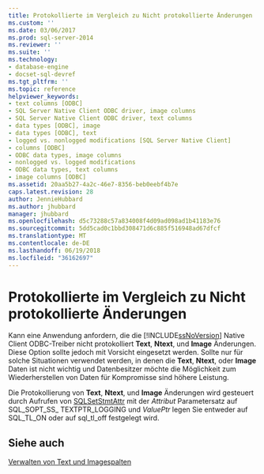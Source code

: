 ```yaml
---
title: Protokollierte im Vergleich zu Nicht protokollierte Änderungen | Microsoft Docs
ms.custom: ''
ms.date: 03/06/2017
ms.prod: sql-server-2014
ms.reviewer: ''
ms.suite: ''
ms.technology:
- database-engine
- docset-sql-devref
ms.tgt_pltfrm: ''
ms.topic: reference
helpviewer_keywords:
- text columns [ODBC]
- SQL Server Native Client ODBC driver, image columns
- SQL Server Native Client ODBC driver, text columns
- data types [ODBC], image
- data types [ODBC], text
- logged vs. nonlogged modifications [SQL Server Native Client]
- columns [ODBC]
- ODBC data types, image columns
- nonlogged vs. logged modifications
- ODBC data types, text columns
- image columns [ODBC]
ms.assetid: 20aa5b27-4a2c-46e7-8356-beb0eebf4b7e
caps.latest.revision: 28
author: JennieHubbard
ms.author: jhubbard
manager: jhubbard
ms.openlocfilehash: d5c73288c57a834008f4d09ad098ad1b41183e76
ms.sourcegitcommit: 5dd5cad0c1bbd308471d6c885f516948ad67dfcf
ms.translationtype: MT
ms.contentlocale: de-DE
ms.lasthandoff: 06/19/2018
ms.locfileid: "36162697"
---
```

# <a name="logged-vs-unlogged-modifications"></a>Protokollierte im Vergleich zu Nicht protokollierte Änderungen
  Kann eine Anwendung anfordern, die die [!INCLUDE[ssNoVersion](../../includes/ssnoversion-md.md)] Native Client ODBC-Treiber nicht protokolliert **Text**, **Ntext**, und **Image** Änderungen. Diese Option sollte jedoch mit Vorsicht eingesetzt werden. Sollte nur für solche Situationen verwendet werden, in denen die **Text**, **Ntext**, oder **Image** Daten ist nicht wichtig und Datenbesitzer möchte die Möglichkeit zum Wiederherstellen von Daten für Kompromisse sind höhere Leistung.  
  
 Die Protokollierung von **Text**, **Ntext**, und **Image** Änderungen wird gesteuert durch Aufrufen von [SQLSetStmtAttr](../native-client-odbc-api/sqlsetstmtattr.md) mit der  *Attribut* Parametersatz auf SQL_SOPT_SS_ TEXTPTR_LOGGING und *ValuePtr* legen Sie entweder auf SQL_TL_ON oder auf sql_tl_off festgelegt wird.  
  
## <a name="see-also"></a>Siehe auch  
 [Verwalten von Text und Imagespalten](managing-text-and-image-columns.md)  
  
  